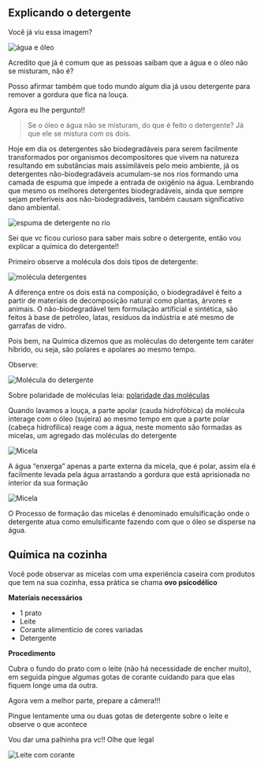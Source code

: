 ## Explicando o detergente

Você já viu essa imagem?

![água e óleo](https://subsidiosebd.files.wordpress.com/2012/02/wm_img18401.jpg)


Acredito que já é comum que as pessoas saibam que a água e o óleo não se misturam, não é? 

Posso afirmar também que todo mundo algum dia já usou detergente para remover a gordura que fica na louça.

Agora eu lhe pergunto!!

> Se o óleo e água não se misturam, do que é feito o detergente? Já que ele se mistura com os dois.

Hoje em dia os detergentes são biodegradáveis para serem facilmente transformados por organismos decompositores que vivem na natureza resultando em substâncias mais assimiláveis pelo meio ambiente, já os detergentes não-biodegradáveis acumulam-se nos rios formando uma camada de espuma que impede a entrada de oxigênio na água. Lembrando que mesmo os melhores detergentes biodegradáveis, ainda que sempre sejam preferíveis aos não-biodegradáveis, também causam significativo dano ambiental.


![espuma de detergente no rio](http://www.projetoagua.dape.net/rio%20Tiet%EA%20-%20Bom%20Jesus%20da%20Pirapora.jpg)


Sei que vc ficou curioso para saber mais sobre o detergente, então vou explicar a química do detergente!!

Primeiro observe a molécula dos dois tipos de detergente:

![molécula detergentes](https://www.resumoescolar.com.br/wp-content/imagens/detergente-biodegradavel.jpg)

A diferença entre os dois está na composição, o biodegradável é feito a partir de materiais de decomposição natural como plantas, árvores e animais. O não-biodegradável tem formulação artificial e sintética, são feitos à base de petróleo, latas, resíduos da indústria e até mesmo de garrafas de vidro. 


Pois bem, na Química dizemos que as moléculas do detergente tem caráter híbrido, ou seja, são polares e apolares ao mesmo tempo. 

Observe:

![Molécula do detergente](http://brasilescola.uol.com.br/upload/e/estrutura_sabao%20-%20b.e.jpg)


Sobre polaridade de moléculas leia: [polaridade das moléculas]()


Quando lavamos a louça, a parte apolar (cauda hidrofóbica) da molécula interage com o óleo (sujeira) ao mesmo tempo em que a parte polar (cabeça hidrofílica) reage com a água, neste momento são formadas as micelas, um agregado das moléculas do detergente

![Micela](http://www.pontociencia.org.br/imgdb/experimentos/7c02cd43fb96fc3165de15719f1b2042.jpg)


A água “enxerga” apenas a parte externa da micela, que é polar, assim ela é facilmente levada pela água arrastando a gordura que está aprisionada no interior da sua formação


![Micela](http://i.giphy.com/743wNH4tEZBgk.gif) 


O Processo de formação das micelas é denominado emulsificação onde o detergente atua como emulsificante fazendo com que o óleo se disperse na água.


## Química na cozinha

Você pode observar as micelas com uma experiência caseira com produtos que tem na sua cozinha, essa prática se chama **ovo psicodélico** 

**Materiais necessários**

- 1 prato 
- Leite
- Corante alimentício de cores variadas
- Detergente

**Procedimento**

Cubra o fundo do prato com o leite (não há necessidade de encher muito), em seguida pingue algumas gotas de corante cuidando para que elas fiquem longe uma da outra. 

Agora vem a melhor parte, prepare a câmera!!!

Pingue lentamente uma ou duas gotas de detergente sobre o leite e observe o que acontece

Vou dar uma palhinha pra vc!! Olhe que legal 

![Leite com corante](http://i.giphy.com/YjOUnGQSSPPtC.gif)
